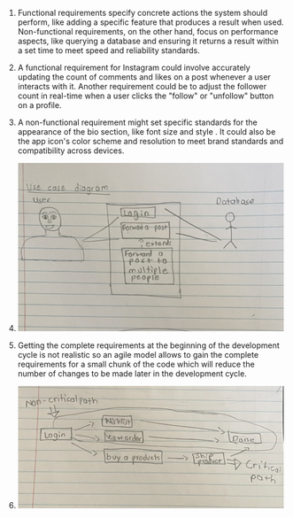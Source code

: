 1. Functional requirements specify concrete actions the system should perform, like adding a specific feature that produces a result when used. Non-functional requirements, on the other hand, focus on performance aspects, like querying a database and ensuring it returns a result within a set time to meet speed and reliability standards.

2. A functional requirement for Instagram could involve accurately updating the count of comments and likes on a post whenever a user interacts with it. Another requirement could be to adjust the follower count in real-time when a user clicks the "follow" or "unfollow" button on a profile.

3. A non-functional requirement might set specific standards for the appearance of the bio section, like font size and style . It could also be the app icon's color scheme and resolution to meet brand standards and compatibility across devices.

4.  ![UseCase Diagram](https://github.com/kidusze/kidusze-worksheet-J8/blob/main/IMG_3085.jpg) 

5. Getting the complete requirements at the beginning of the development cycle is not realistic so an agile model allows to gain the complete requirements for a small chunk of the code which will reduce the number of changes to be made later in the development cycle.

6.  ![UseCase Diagram](https://github.com/kidusze/kidusze-worksheet-J8/blob/main/IMG_3086.jpg) 

